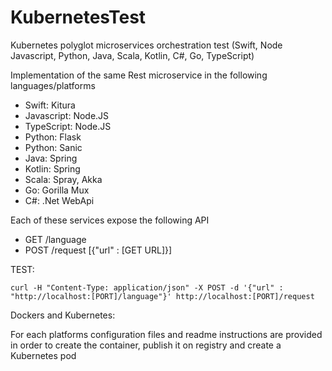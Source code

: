 # KubernetesTest
Kubernetes polyglot microservices orchestration test (Swift, Node Javascript, Python, Java, Scala, Kotlin, C#, Go, TypeScript)

Implementation of the same Rest microservice in the following languages/platforms

- Swift: Kitura
- Javascript: Node.JS
- TypeScript: Node.JS
- Python: Flask
- Python: Sanic
- Java: Spring
- Kotlin: Spring
- Scala: Spray, Akka
- Go: Gorilla Mux
- C#: .Net WebApi


Each of these services expose the following API

- GET /language
- POST /request  [{"url" : [GET URL]}]


TEST:

    curl -H "Content-Type: application/json" -X POST -d '{"url" : "http://localhost:[PORT]/language"}' http://localhost:[PORT]/request
  
 
Dockers and Kubernetes:

For each platforms configuration files and readme instructions are provided in order to create the container, publish it on registry and create a Kubernetes pod

 

